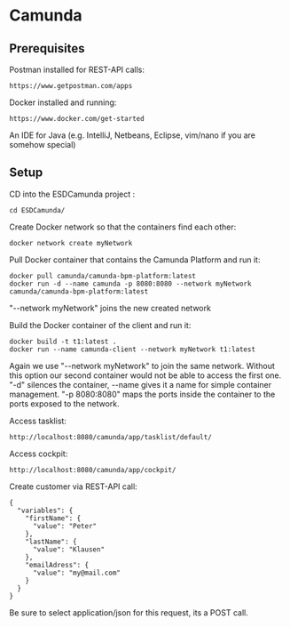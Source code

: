 # Camunda

## Prerequisites

Postman installed for REST-API calls:

    https://www.getpostman.com/apps

Docker installed and running:

    https://www.docker.com/get-started

An IDE for Java (e.g. IntelliJ, Netbeans, Eclipse, vim/nano if you are somehow special)

## Setup

CD into the ESDCamunda project :

    cd ESDCamunda/

Create Docker network so that the containers find each other:

    docker network create myNetwork

Pull Docker container that contains the Camunda Platform and run it:

    docker pull camunda/camunda-bpm-platform:latest
    docker run -d --name camunda -p 8080:8080 --network myNetwork camunda/camunda-bpm-platform:latest

"--network myNetwork" joins the new created network

Build the Docker container of the client and run it:

    docker build -t t1:latest .
    docker run --name camunda-client --network myNetwork t1:latest

Again we use "--network myNetwork" to join the same network. Without this option our second container would not be able to access the first one.
"-d" silences the container, --name gives it a name for simple container management.
"-p 8080:8080" maps the ports inside the container to the ports exposed to the network.

Access tasklist:

    http://localhost:8080/camunda/app/tasklist/default/

Access cockpit:

    http://localhost:8080/camunda/app/cockpit/

Create customer via REST-API call:

    {
      "variables": {
        "firstName": {
          "value": "Peter"
        },
        "lastName": {
          "value": "Klausen"
        },
        "emailAdress": {
          "value": "my@mail.com"
        }
      }
    }

Be sure to select application/json for this request, its a POST call.
